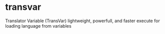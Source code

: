 # transvar
Translator Variable (TransVar) lightweight, powerfull, and faster execute for loading language from variables
